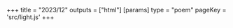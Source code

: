 +++
title = "2023/12"
outputs = ["html"]
[params]
    type = "poem"
    pageKey = 'src/light.js'
+++
